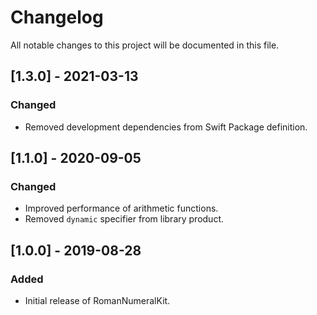 # Changelog

All notable changes to this project will be documented in this file.

## [1.3.0] - 2021-03-13

### Changed

- Removed development dependencies from Swift Package definition.

## [1.1.0] - 2020-09-05

### Changed

- Improved performance of arithmetic functions.
- Removed `dynamic` specifier from library product.

## [1.0.0] - 2019-08-28

### Added

- Initial release of RomanNumeralKit.
